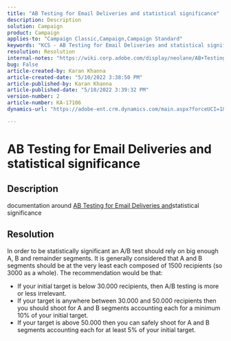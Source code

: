 ```yaml
---
title: "AB Testing for Email Deliveries and statistical significance"
description: Description
solution: Campaign
product: Campaign
applies-to: "Campaign Classic,Campaign,Campaign Standard"
keywords: "KCS - AB Testing for Email Deliveries and statistical significance"
resolution: Resolution
internal-notes: "https://wiki.corp.adobe.com/display/neolane/AB+Testing+for+Email+Deliveries"
bug: False
article-created-by: Karan Khanna
article-created-date: "5/10/2022 3:38:50 PM"
article-published-by: Karan Khanna
article-published-date: "5/10/2022 3:39:32 PM"
version-number: 2
article-number: KA-17106
dynamics-url: "https://adobe-ent.crm.dynamics.com/main.aspx?forceUCI=1&pagetype=entityrecord&etn=knowledgearticle&id=0e926246-77d0-ec11-a7b5-00224809c556"

---
```

# AB Testing for Email Deliveries and statistical significance

## Description


documentation around [AB Testing for Email Deliveries and](https://wiki.corp.adobe.com/display/neolane/AB+Testing+for+Email+Deliveries)statistical significance


## Resolution


In order to be statistically significant an A/B test should rely on big enough A, B and remainder segments. It is generally considered that A and B segments should be at the very least each composed of 1500 recipients (so 3000 as a whole). The recommendation would be that:

- If your initial target is below 30.000 recipients, then A/B testing is more or less irrelevant.
- If your target is anywhere between 30.000 and 50.000 recipients then you should shoot for A and B segments accounting each for a minimum 10% of your initial target.
- If your target is above 50.000 then you can safely shoot for A and B segments accounting each for at least 5% of your initial target.



